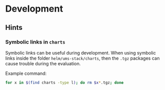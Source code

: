 # Development

## Hints

### Symbolic links in `charts`

Symbolic links can be useful during development. When using symbolic links
inside the folder `helm/ums-stack/charts`, then the `.tgz` packages can cause
trouble during the evaluation.

Example command:

```sh
for x in $(find charts -type l); do rm $x*.tgz; done
```
